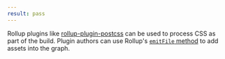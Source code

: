 ```yaml
---
result: pass
---
```


Rollup plugins like [rollup-plugin-postcss] can be used to process CSS as part of the build. Plugin authors can use Rollup's [`emitFile` method](https://rollupjs.org/guide/en/#thisemitfileemittedfile-emittedchunk--emittedasset--string) to add assets into the graph.

[rollup-plugin-postcss]: https://github.com/egoist/rollup-plugin-postcss
